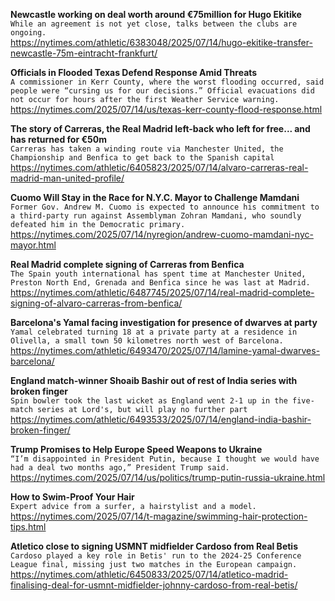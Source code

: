 **Newcastle working on deal worth around €75million for Hugo Ekitike**\
`While an agreement is not yet close, talks between the clubs are ongoing.`\
https://nytimes.com/athletic/6383048/2025/07/14/hugo-ekitike-transfer-newcastle-75m-eintracht-frankfurt/

**Officials in Flooded Texas Defend Response Amid Threats**\
`A commissioner in Kerr County, where the worst flooding occurred, said people were “cursing us for our decisions.” Official evacuations did not occur for hours after the first Weather Service warning.`\
https://nytimes.com/2025/07/14/us/texas-kerr-county-flood-response.html

**The story of Carreras, the Real Madrid left-back who left for free... and has returned for €50m**\
`Carreras has taken a winding route via Manchester United, the Championship and Benfica to get back to the Spanish capital`\
https://nytimes.com/athletic/6405823/2025/07/14/alvaro-carreras-real-madrid-man-united-profile/

**Cuomo Will Stay in the Race for N.Y.C. Mayor to Challenge Mamdani**\
`Former Gov. Andrew M. Cuomo is expected to announce his commitment to a third-party run against Assemblyman Zohran Mamdani, who soundly defeated him in the Democratic primary.`\
https://nytimes.com/2025/07/14/nyregion/andrew-cuomo-mamdani-nyc-mayor.html

**Real Madrid complete signing of Carreras from Benfica**\
`The Spain youth international has spent time at Manchester United, Preston North End, Grenada and Benfica since he was last at Madrid.`\
https://nytimes.com/athletic/6487745/2025/07/14/real-madrid-complete-signing-of-alvaro-carreras-from-benfica/

**Barcelona's Yamal facing investigation for presence of dwarves at party**\
`Yamal celebrated turning 18 at a private party at a residence in Olivella, a small town 50 kilometres north west of Barcelona.`\
https://nytimes.com/athletic/6493470/2025/07/14/lamine-yamal-dwarves-barcelona/

**England match-winner Shoaib Bashir out of rest of India series with broken finger**\
`Spin bowler took the last wicket as England went 2-1 up in the five-match series at Lord's, but will play no further part`\
https://nytimes.com/athletic/6493533/2025/07/14/england-india-bashir-broken-finger/

**Trump Promises to Help Europe Speed Weapons to Ukraine**\
`“I’m disappointed in President Putin, because I thought we would have had a deal two months ago,” President Trump said.`\
https://nytimes.com/2025/07/14/us/politics/trump-putin-russia-ukraine.html

**How to Swim-Proof Your Hair**\
`Expert advice from a surfer, a hairstylist and a model.`\
https://nytimes.com/2025/07/14/t-magazine/swimming-hair-protection-tips.html

**Atletico close to signing USMNT midfielder Cardoso from Real Betis**\
`Cardoso played a key role in Betis' run to the 2024-25 Conference League final, missing just two matches in the European campaign.`\
https://nytimes.com/athletic/6450833/2025/07/14/atletico-madrid-finalising-deal-for-usmnt-midfielder-johnny-cardoso-from-real-betis/

